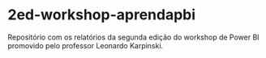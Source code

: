 # 2ed-workshop-aprendapbi
Repositório com os relatórios da segunda edição do workshop de Power BI promovido pelo professor Leonardo Karpinski.
